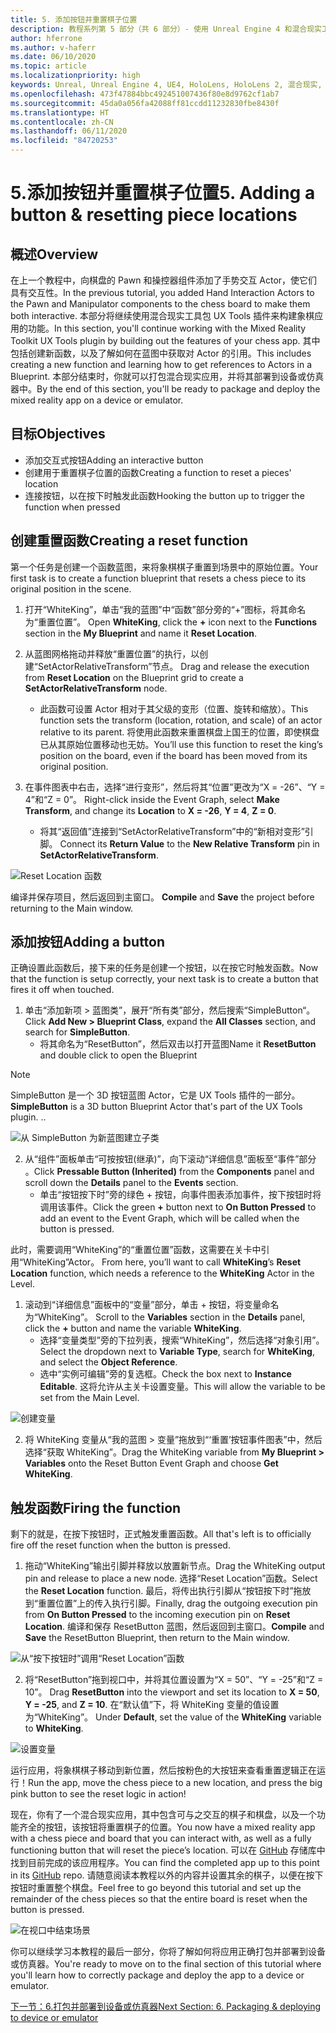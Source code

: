 ```yaml
---
title: 5. 添加按钮并重置棋子位置
description: 教程系列第 5 部分（共 6 部分）- 使用 Unreal Engine 4 和混合现实工具包 UX Tools 插件构建一款简单的象棋应用
author: hferrone
ms.author: v-haferr
ms.date: 06/10/2020
ms.topic: article
ms.localizationpriority: high
keywords: Unreal, Unreal Engine 4, UE4, HoloLens, HoloLens 2, 混合现实, 教程, 入门, mrtk, uxt, UX Tools, 文档
ms.openlocfilehash: 473f47884bbc492451007436f80e8d9762cf1ab7
ms.sourcegitcommit: 45da0a056fa42088ff81ccdd11232830fbe8430f
ms.translationtype: HT
ms.contentlocale: zh-CN
ms.lasthandoff: 06/11/2020
ms.locfileid: "84720253"
---
```

# <a name="5-adding-a-button--resetting-piece-locations"></a><span data-ttu-id="bf184-104">5.添加按钮并重置棋子位置</span><span class="sxs-lookup"><span data-stu-id="bf184-104">5. Adding a button & resetting piece locations</span></span>


## <a name="overview"></a><span data-ttu-id="bf184-105">概述</span><span class="sxs-lookup"><span data-stu-id="bf184-105">Overview</span></span>

<span data-ttu-id="bf184-106">在上一个教程中，向棋盘的 Pawn 和操控器组件添加了手势交互 Actor，使它们具有交互性。</span><span class="sxs-lookup"><span data-stu-id="bf184-106">In the previous tutorial, you added Hand Interaction Actors to the Pawn and Manipulator components to the chess board to make them both interactive.</span></span> <span data-ttu-id="bf184-107">本部分将继续使用混合现实工具包 UX Tools 插件来构建象棋应用的功能。</span><span class="sxs-lookup"><span data-stu-id="bf184-107">In this section, you'll continue working with the Mixed Reality Toolkit UX Tools plugin by building out the features of your chess app.</span></span> <span data-ttu-id="bf184-108">其中包括创建新函数，以及了解如何在蓝图中获取对 Actor 的引用。</span><span class="sxs-lookup"><span data-stu-id="bf184-108">This includes creating a new function and learning how to get references to Actors in a Blueprint.</span></span> <span data-ttu-id="bf184-109">本部分结束时，你就可以打包混合现实应用，并将其部署到设备或仿真器中。</span><span class="sxs-lookup"><span data-stu-id="bf184-109">By the end of this section, you'll be ready to package and deploy the mixed reality app on a device or emulator.</span></span>

## <a name="objectives"></a><span data-ttu-id="bf184-110">目标</span><span class="sxs-lookup"><span data-stu-id="bf184-110">Objectives</span></span>

* <span data-ttu-id="bf184-111">添加交互式按钮</span><span class="sxs-lookup"><span data-stu-id="bf184-111">Adding an interactive button</span></span>
* <span data-ttu-id="bf184-112">创建用于重置棋子位置的函数</span><span class="sxs-lookup"><span data-stu-id="bf184-112">Creating a function to reset a pieces' location</span></span>
* <span data-ttu-id="bf184-113">连接按钮，以在按下时触发此函数</span><span class="sxs-lookup"><span data-stu-id="bf184-113">Hooking the button up to trigger the function when pressed</span></span>

## <a name="creating-a-reset-function"></a><span data-ttu-id="bf184-114">创建重置函数</span><span class="sxs-lookup"><span data-stu-id="bf184-114">Creating a reset function</span></span>
<span data-ttu-id="bf184-115">第一个任务是创建一个函数蓝图，来将象棋棋子重置到场景中的原始位置。</span><span class="sxs-lookup"><span data-stu-id="bf184-115">Your first task is to create a function blueprint that resets a chess piece to its original position in the scene.</span></span> 

1.  <span data-ttu-id="bf184-116">打开“WhiteKing”，单击“我的蓝图”中“函数”部分旁的“+”图标，将其命名为“重置位置”。    </span><span class="sxs-lookup"><span data-stu-id="bf184-116">Open **WhiteKing**, click the **+** icon next to the **Functions** section in the **My Blueprint** and name it **Reset Location**.</span></span> 

2.  <span data-ttu-id="bf184-117">从蓝图网格拖动并释放“重置位置”的执行，以创建“SetActorRelativeTransform”节点。 </span><span class="sxs-lookup"><span data-stu-id="bf184-117">Drag and release the execution from **Reset Location** on the Blueprint grid to create a **SetActorRelativeTransform** node.</span></span> 
    * <span data-ttu-id="bf184-118">此函数可设置 Actor 相对于其父级的变形（位置、旋转和缩放）。</span><span class="sxs-lookup"><span data-stu-id="bf184-118">This function sets the transform (location, rotation, and scale) of an actor relative to its parent.</span></span> <span data-ttu-id="bf184-119">将使用此函数来重置棋盘上国王的位置，即使棋盘已从其原始位置移动也无妨。</span><span class="sxs-lookup"><span data-stu-id="bf184-119">You’ll use this function to reset the king’s position on the board, even if the board has been moved from its original position.</span></span> 
    
3. <span data-ttu-id="bf184-120">在事件图表中右击，选择“进行变形”，然后将其“位置”更改为“X = -26”、“Y = 4”和“Z = 0”。    </span><span class="sxs-lookup"><span data-stu-id="bf184-120">Right-click inside the Event Graph, select **Make Transform**, and change its **Location** to **X = -26**, **Y = 4**, **Z = 0**.</span></span>
    * <span data-ttu-id="bf184-121">将其“返回值”连接到“SetActorRelativeTransform”中的“新相对变形”引脚。  </span><span class="sxs-lookup"><span data-stu-id="bf184-121">Connect its **Return Value** to the **New Relative Transform** pin in **SetActorRelativeTransform**.</span></span> 

![Reset Location 函数](images/unreal-uxt/5-function.PNG)

<span data-ttu-id="bf184-123">编译并保存项目，然后返回到主窗口。 </span><span class="sxs-lookup"><span data-stu-id="bf184-123">**Compile** and **Save** the project before returning to the Main window.</span></span> 


## <a name="adding-a-button"></a><span data-ttu-id="bf184-124">添加按钮</span><span class="sxs-lookup"><span data-stu-id="bf184-124">Adding a button</span></span>
<span data-ttu-id="bf184-125">正确设置此函数后，接下来的任务是创建一个按钮，以在按它时触发函数。</span><span class="sxs-lookup"><span data-stu-id="bf184-125">Now that the function is setup correctly, your next task is to create a button that fires it off when touched.</span></span> 

1.  <span data-ttu-id="bf184-126">单击“添加新项 > 蓝图类”，展开“所有类”部分，然后搜索“SimpleButton“。  </span><span class="sxs-lookup"><span data-stu-id="bf184-126">Click **Add New > Blueprint Class**, expand the **All Classes** section, and search for **SimpleButton**.</span></span> 
    * <span data-ttu-id="bf184-127">将其命名为“ResetButton”，然后双击以打开蓝图</span><span class="sxs-lookup"><span data-stu-id="bf184-127">Name it **ResetButton** and double click to open the Blueprint</span></span>

> [!NOTE]
> <span data-ttu-id="bf184-128">SimpleButton 是一个 3D 按钮蓝图 Actor，它是 UX Tools 插件的一部分。</span><span class="sxs-lookup"><span data-stu-id="bf184-128">**SimpleButton** is a 3D button Blueprint Actor that's part of the UX Tools plugin.</span></span> <span data-ttu-id="bf184-129">.</span><span class="sxs-lookup"><span data-stu-id="bf184-129">.</span></span> 

![从 SimpleButton 为新蓝图建立子类](images/unreal-uxt/5-subclass.PNG)

2. <span data-ttu-id="bf184-131">从“组件”面板单击“可按按钮(继承)”，向下滚动“详细信息”面板至“事件”部分   。</span><span class="sxs-lookup"><span data-stu-id="bf184-131">Click **Pressable Button (Inherited)** from the **Components** panel and scroll down the **Details** panel to the **Events** section.</span></span> 
    * <span data-ttu-id="bf184-132">单击“按钮按下时”旁的绿色 + 按钮，向事件图表添加事件，按下按钮时将调用该事件。</span><span class="sxs-lookup"><span data-stu-id="bf184-132">Click the green **+** button next to **On Button Pressed** to add an event to the Event Graph, which will be called when the button is pressed.</span></span> 
    
<span data-ttu-id="bf184-133">此时，需要调用“WhiteKing”的“重置位置”函数，这需要在关卡中引用“WhiteKing”Actor。  </span><span class="sxs-lookup"><span data-stu-id="bf184-133">From here, you’ll want to call **WhiteKing**’s **Reset Location** function, which needs a reference to the **WhiteKing** Actor in the Level.</span></span> 

1.  <span data-ttu-id="bf184-134">滚动到“详细信息”面板中的“变量”部分，单击 + 按钮，将变量命名为“WhiteKing”。   </span><span class="sxs-lookup"><span data-stu-id="bf184-134">Scroll to the **Variables** section in the **Details** panel, click the **+** button and name the variable **WhiteKing**.</span></span> 
    * <span data-ttu-id="bf184-135">选择“变量类型”旁的下拉列表，搜索“WhiteKing”，然后选择“对象引用”。</span><span class="sxs-lookup"><span data-stu-id="bf184-135">Select the dropdown next to **Variable Type**, search for **WhiteKing**, and select the **Object Reference**.</span></span> 
    * <span data-ttu-id="bf184-136">选中“实例可编辑”旁的复选框。</span><span class="sxs-lookup"><span data-stu-id="bf184-136">Check the box next to **Instance Editable**.</span></span> <span data-ttu-id="bf184-137">这将允许从主关卡设置变量。</span><span class="sxs-lookup"><span data-stu-id="bf184-137">This will allow the variable to be set from the Main Level.</span></span> 

![创建变量](images/unreal-uxt/5-var.PNG)

2.  <span data-ttu-id="bf184-139">将 WhiteKing 变量从“我的蓝图 > 变量”拖放到“‘重置’按钮事件图表”中，然后选择“获取 WhiteKing”。</span><span class="sxs-lookup"><span data-stu-id="bf184-139">Drag the WhiteKing variable from **My Blueprint > Variables** onto the Reset Button Event Graph and choose **Get WhiteKing**.</span></span> 

## <a name="firing-the-function"></a><span data-ttu-id="bf184-140">触发函数</span><span class="sxs-lookup"><span data-stu-id="bf184-140">Firing the function</span></span>
<span data-ttu-id="bf184-141">剩下的就是，在按下按钮时，正式触发重置函数。</span><span class="sxs-lookup"><span data-stu-id="bf184-141">All that's left is to officially fire off the reset function when the button is pressed.</span></span>

1.  <span data-ttu-id="bf184-142">拖动“WhiteKing”输出引脚并释放以放置新节点。</span><span class="sxs-lookup"><span data-stu-id="bf184-142">Drag the WhiteKing output pin and release to place a new node.</span></span> <span data-ttu-id="bf184-143">选择“Reset Location”函数。</span><span class="sxs-lookup"><span data-stu-id="bf184-143">Select the **Reset Location** function.</span></span> <span data-ttu-id="bf184-144">最后，将传出执行引脚从“按钮按下时”拖放到“重置位置”上的传入执行引脚。</span><span class="sxs-lookup"><span data-stu-id="bf184-144">Finally, drag the outgoing execution pin from **On Button Pressed** to the incoming execution pin on **Reset Location**.</span></span> <span data-ttu-id="bf184-145">编译和保存 ResetButton 蓝图，然后返回到主窗口。</span><span class="sxs-lookup"><span data-stu-id="bf184-145">**Compile** and **Save** the ResetButton Blueprint, then return to the Main window.</span></span> 

![从“按下按钮时”调用“Reset Location”函数](images/unreal-uxt/5-callresetloc.PNG)

2.  <span data-ttu-id="bf184-147">将“ResetButton”拖到视口中，并将其位置设置为“X = 50”、“Y = -25”和“Z = 10”。  </span><span class="sxs-lookup"><span data-stu-id="bf184-147">Drag **ResetButton** into the viewport and set its location to **X = 50**, **Y = -25**, and **Z = 10**.</span></span> <span data-ttu-id="bf184-148">在“默认值”下，将 WhiteKing 变量的值设置为“WhiteKing”。  </span><span class="sxs-lookup"><span data-stu-id="bf184-148">Under **Default**, set the value of the **WhiteKing** variable to **WhiteKing**.</span></span>

![设置变量](images/unreal-uxt/5-buttonlevel.PNG)

<span data-ttu-id="bf184-150">运行应用，将象棋棋子移动到新位置，然后按粉色的大按钮来查看重置逻辑正在运行！</span><span class="sxs-lookup"><span data-stu-id="bf184-150">Run the app, move the chess piece to a new location, and press the big pink button to see the reset logic in action!</span></span>

<span data-ttu-id="bf184-151">现在，你有了一个混合现实应用，其中包含可与之交互的棋子和棋盘，以及一个功能齐全的按钮，该按钮将重置棋子的位置。</span><span class="sxs-lookup"><span data-stu-id="bf184-151">You now have a mixed reality app with a chess piece and board that you can interact with, as well as a fully functioning button that will reset the piece’s location.</span></span> <span data-ttu-id="bf184-152">可以在 [GitHub](https://github.com/microsoft/MixedReality-Unreal-Samples/tree/master/ChessApp) 存储库中找到目前完成的该应用程序。</span><span class="sxs-lookup"><span data-stu-id="bf184-152">You can find the completed app up to this point in its [GitHub](https://github.com/microsoft/MixedReality-Unreal-Samples/tree/master/ChessApp) repo.</span></span> <span data-ttu-id="bf184-153">请随意阅读本教程以外的内容并设置其余的棋子，以便在按下按钮时重置整个棋盘。</span><span class="sxs-lookup"><span data-stu-id="bf184-153">Feel free to go beyond this tutorial and set up the remainder of the chess pieces so that the entire board is reset when the button is pressed.</span></span>

![在视口中结束场景](images/unreal-uxt/5-endscene.PNG)

<span data-ttu-id="bf184-155">你可以继续学习本教程的最后一部分，你将了解如何将应用正确打包并部署到设备或仿真器。</span><span class="sxs-lookup"><span data-stu-id="bf184-155">You're ready to move on to the final section of this tutorial where you'll learn how to correctly package and deploy the app to a device or emulator.</span></span>

[<span data-ttu-id="bf184-156">下一节：6.打包并部署到设备或仿真器</span><span class="sxs-lookup"><span data-stu-id="bf184-156">Next Section: 6. Packaging & deploying to device or emulator</span></span>](unreal-uxt-ch6.md)
